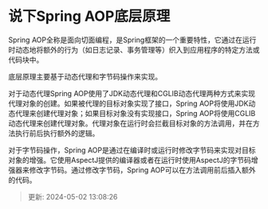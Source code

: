 # 说下Spring AOP底层原理

Spring AOP全称是面向切面编程，是Spring框架的一个重要特性，它通过在运行时动态地将额外的行为（如日志记录、事务管理等）织入到应用程序的特定方法或代码块中。

底层原理主要基于动态代理和字节码操作来实现。

对于动态代理Spring AOP使用了JDK动态代理和CGLIB动态代理两种方式来实现代理对象的创建。如果被代理的目标对象实现了接口，Spring AOP将使用JDK动态代理来创建代理对象；如果目标对象没有实现接口，Spring AOP将使用CGLIB动态代理来创建代理对象。代理对象在运行时会拦截目标对象的方法调用，并在方法执行前后执行额外的逻辑。

对于字节码操作，Spring AOP是通过在编译时或运行时修改字节码来实现对目标对象的增强。它使用AspectJ提供的编译器或者在运行时使用AspectJ的字节码增强器来修改字节码。通过修改字节码，Spring AOP可以在方法调用前后插入额外的代码。

> 更新: 2024-05-02 13:08:26  
